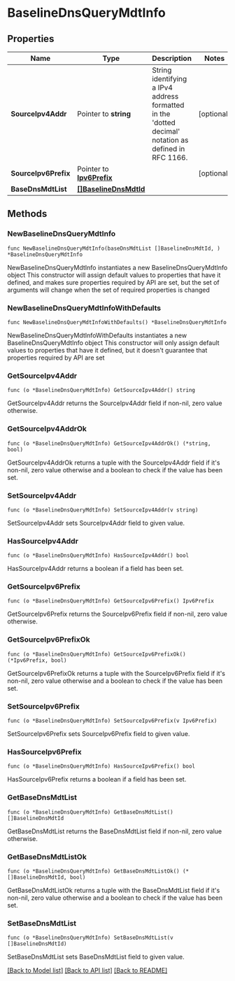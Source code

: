 # BaselineDnsQueryMdtInfo

## Properties

Name | Type | Description | Notes
------------ | ------------- | ------------- | -------------
**SourceIpv4Addr** | Pointer to **string** | String identifying a IPv4 address formatted in the &#39;dotted decimal&#39; notation as defined in RFC 1166.  | [optional] 
**SourceIpv6Prefix** | Pointer to [**Ipv6Prefix**](Ipv6Prefix.md) |  | [optional] 
**BaseDnsMdtList** | [**[]BaselineDnsMdtId**](BaselineDnsMdtId.md) |  | 

## Methods

### NewBaselineDnsQueryMdtInfo

`func NewBaselineDnsQueryMdtInfo(baseDnsMdtList []BaselineDnsMdtId, ) *BaselineDnsQueryMdtInfo`

NewBaselineDnsQueryMdtInfo instantiates a new BaselineDnsQueryMdtInfo object
This constructor will assign default values to properties that have it defined,
and makes sure properties required by API are set, but the set of arguments
will change when the set of required properties is changed

### NewBaselineDnsQueryMdtInfoWithDefaults

`func NewBaselineDnsQueryMdtInfoWithDefaults() *BaselineDnsQueryMdtInfo`

NewBaselineDnsQueryMdtInfoWithDefaults instantiates a new BaselineDnsQueryMdtInfo object
This constructor will only assign default values to properties that have it defined,
but it doesn't guarantee that properties required by API are set

### GetSourceIpv4Addr

`func (o *BaselineDnsQueryMdtInfo) GetSourceIpv4Addr() string`

GetSourceIpv4Addr returns the SourceIpv4Addr field if non-nil, zero value otherwise.

### GetSourceIpv4AddrOk

`func (o *BaselineDnsQueryMdtInfo) GetSourceIpv4AddrOk() (*string, bool)`

GetSourceIpv4AddrOk returns a tuple with the SourceIpv4Addr field if it's non-nil, zero value otherwise
and a boolean to check if the value has been set.

### SetSourceIpv4Addr

`func (o *BaselineDnsQueryMdtInfo) SetSourceIpv4Addr(v string)`

SetSourceIpv4Addr sets SourceIpv4Addr field to given value.

### HasSourceIpv4Addr

`func (o *BaselineDnsQueryMdtInfo) HasSourceIpv4Addr() bool`

HasSourceIpv4Addr returns a boolean if a field has been set.

### GetSourceIpv6Prefix

`func (o *BaselineDnsQueryMdtInfo) GetSourceIpv6Prefix() Ipv6Prefix`

GetSourceIpv6Prefix returns the SourceIpv6Prefix field if non-nil, zero value otherwise.

### GetSourceIpv6PrefixOk

`func (o *BaselineDnsQueryMdtInfo) GetSourceIpv6PrefixOk() (*Ipv6Prefix, bool)`

GetSourceIpv6PrefixOk returns a tuple with the SourceIpv6Prefix field if it's non-nil, zero value otherwise
and a boolean to check if the value has been set.

### SetSourceIpv6Prefix

`func (o *BaselineDnsQueryMdtInfo) SetSourceIpv6Prefix(v Ipv6Prefix)`

SetSourceIpv6Prefix sets SourceIpv6Prefix field to given value.

### HasSourceIpv6Prefix

`func (o *BaselineDnsQueryMdtInfo) HasSourceIpv6Prefix() bool`

HasSourceIpv6Prefix returns a boolean if a field has been set.

### GetBaseDnsMdtList

`func (o *BaselineDnsQueryMdtInfo) GetBaseDnsMdtList() []BaselineDnsMdtId`

GetBaseDnsMdtList returns the BaseDnsMdtList field if non-nil, zero value otherwise.

### GetBaseDnsMdtListOk

`func (o *BaselineDnsQueryMdtInfo) GetBaseDnsMdtListOk() (*[]BaselineDnsMdtId, bool)`

GetBaseDnsMdtListOk returns a tuple with the BaseDnsMdtList field if it's non-nil, zero value otherwise
and a boolean to check if the value has been set.

### SetBaseDnsMdtList

`func (o *BaselineDnsQueryMdtInfo) SetBaseDnsMdtList(v []BaselineDnsMdtId)`

SetBaseDnsMdtList sets BaseDnsMdtList field to given value.



[[Back to Model list]](../README.md#documentation-for-models) [[Back to API list]](../README.md#documentation-for-api-endpoints) [[Back to README]](../README.md)



